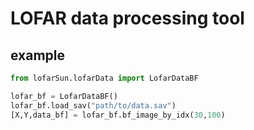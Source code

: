 # LOFAR data processing tool

## example 

```python
from lofarSun.lofarData import LofarDataBF

lofar_bf = LofarDataBF()
lofar_bf.load_sav("path/to/data.sav")
[X,Y,data_bf] = lofar_bf.bf_image_by_idx(30,100)
```

